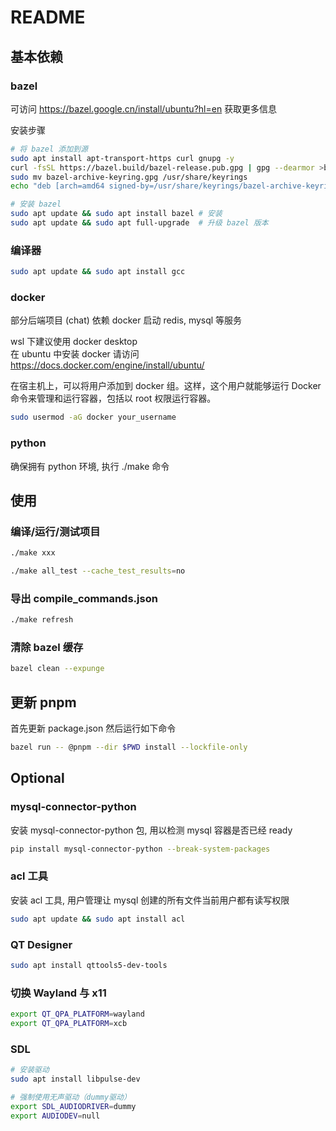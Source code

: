 # README

## 基本依赖

### bazel

可访问 https://bazel.google.cn/install/ubuntu?hl=en 获取更多信息

安装步骤
```bash
# 将 bazel 添加到源
sudo apt install apt-transport-https curl gnupg -y
curl -fsSL https://bazel.build/bazel-release.pub.gpg | gpg --dearmor >bazel-archive-keyring.gpg
sudo mv bazel-archive-keyring.gpg /usr/share/keyrings
echo "deb [arch=amd64 signed-by=/usr/share/keyrings/bazel-archive-keyring.gpg] https://storage.googleapis.com/bazel-apt stable jdk1.8" | sudo tee /etc/apt/sources.list.d/bazel.list

# 安装 bazel
sudo apt update && sudo apt install bazel # 安装
sudo apt update && sudo apt full-upgrade  # 升级 bazel 版本
```

### 编译器

```bash
sudo apt update && sudo apt install gcc
```

### docker

部分后端项目 (chat) 依赖 docker 启动 redis, mysql 等服务

wsl 下建议使用 docker desktop \
在 ubuntu 中安装 docker 请访问 https://docs.docker.com/engine/install/ubuntu/

在宿主机上，可以将用户添加到 docker 组。这样，这个用户就能够运行 Docker 命令来管理和运行容器，包括以 root 权限运行容器。

```bash
sudo usermod -aG docker your_username
```

### python

确保拥有 python 环境, 执行 ./make 命令

## 使用

### 编译/运行/测试项目

```bash
./make xxx

./make all_test --cache_test_results=no
```

### 导出 compile_commands.json

```bash
./make refresh
```

### 清除 bazel 缓存

```bash
bazel clean --expunge
```

## 更新 pnpm

首先更新 package.json 然后运行如下命令

```bash
bazel run -- @pnpm --dir $PWD install --lockfile-only
```

## Optional

### mysql-connector-python

安装 mysql-connector-python 包, 用以检测 mysql 容器是否已经 ready

```bash
pip install mysql-connector-python --break-system-packages
```

### acl 工具

安装 acl 工具, 用户管理让 mysql 创建的所有文件当前用户都有读写权限

```bash
sudo apt update && sudo apt install acl
```

### QT Designer

```bash
sudo apt install qttools5-dev-tools
```

### 切换 Wayland 与 x11

```bash
export QT_QPA_PLATFORM=wayland
export QT_QPA_PLATFORM=xcb
```

### SDL

```bash
# 安装驱动
sudo apt install libpulse-dev

# 强制使用无声驱动（dummy驱动）
export SDL_AUDIODRIVER=dummy
export AUDIODEV=null
```